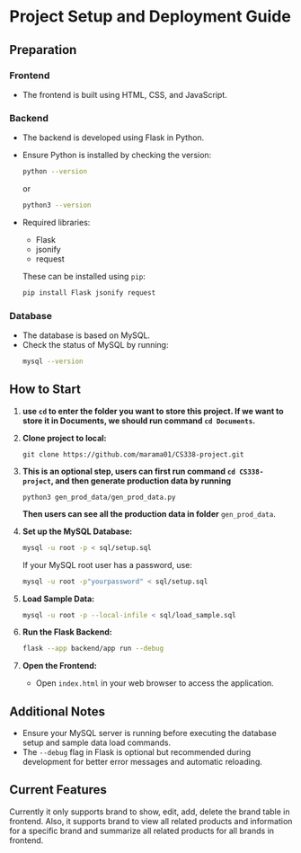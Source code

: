 # Project Setup and Deployment Guide

## Preparation

### Frontend
- The frontend is built using HTML, CSS, and JavaScript.

### Backend
- The backend is developed using Flask in Python.
- Ensure Python is installed by checking the version:
  ```bash
  python --version
  ```
  or
  ```bash
  python3 --version
  ```
- Required libraries:
  - Flask
  - jsonify
  - request

  These can be installed using `pip`:
  ```bash
  pip install Flask jsonify request
  ```

### Database
- The database is based on MySQL.
- Check the status of MySQL by running:
  ```bash
  mysql --version
  ```

## How to Start
1. **use `cd` to enter the folder you want to store this project. If we want to store it in Documents, we should run command `cd Documents`.**

2. **Clone project to local:**
   ```
   git clone https://github.com/marama01/CS338-project.git
   ```
3. **This is an optional step, users can first run command `cd CS338-project`, and then generate production data by running**
   ```
   python3 gen_prod_data/gen_prod_data.py
   ```
   **Then users can see all the production data in folder** `gen_prod_data`.

3. **Set up the MySQL Database:**
   ```bash
   mysql -u root -p < sql/setup.sql
   ```
   If your MySQL root user has a password, use:
   ```bash
   mysql -u root -p"yourpassword" < sql/setup.sql
   ```

4. **Load Sample Data:**
   ```bash
   mysql -u root -p --local-infile < sql/load_sample.sql
   ```

5. **Run the Flask Backend:**
   ```bash
   flask --app backend/app run --debug
   ```

6. **Open the Frontend:**
   - Open `index.html` in your web browser to access the application.

## Additional Notes
- Ensure your MySQL server is running before executing the database setup and sample data load commands.
- The `--debug` flag in Flask is optional but recommended during development for better error messages and automatic reloading.

## Current Features
Currently it only supports brand to show, edit, add, delete the brand table in frontend.
Also, it supports brand to view all related products and information for a specific brand and summarize all related products for all brands in frontend.
